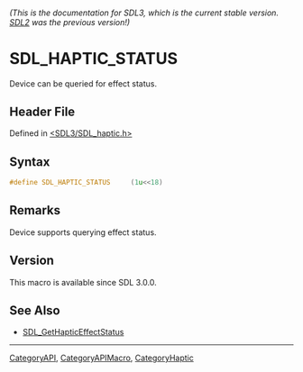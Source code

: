 ###### (This is the documentation for SDL3, which is the current stable version. [SDL2](https://wiki.libsdl.org/SDL2/) was the previous version!)
# SDL_HAPTIC_STATUS

Device can be queried for effect status.

## Header File

Defined in [<SDL3/SDL_haptic.h>](https://github.com/libsdl-org/SDL/blob/main/include/SDL3/SDL_haptic.h)

## Syntax

```c
#define SDL_HAPTIC_STATUS     (1u<<18)
```

## Remarks

Device supports querying effect status.

## Version

This macro is available since SDL 3.0.0.

## See Also

- [SDL_GetHapticEffectStatus](SDL_GetHapticEffectStatus)

----
[CategoryAPI](CategoryAPI), [CategoryAPIMacro](CategoryAPIMacro), [CategoryHaptic](CategoryHaptic)

